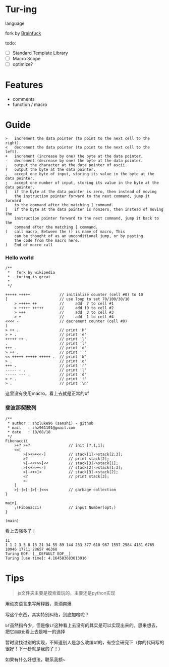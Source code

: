# Tur-ing
language

fork by [Brainfuck](https://en.wikipedia.org/wiki/Brainfuck)

todo:
- [ ] Standard Template Library
- [ ] Macro Scope
- [ ] optimize?

# Features
- comments
- function / macro

# Guide

    >   increment the data pointer (to point to the next cell to the right).
    <   decrement the data pointer (to point to the next cell to the left).
    +   increment (increase by one) the byte at the data pointer.
    -   decrement (decrease by one) the byte at the data pointer.
    .   output the character at the data pointer of ascii.
    ?   output the byte at the data pointer.
    ,   accept one byte of input, storing its value in the byte at the data pointer.
    ;   accept one number of input, storing its value in the byte at the data pointer.
    [   if the byte at the data pointer is zero, then instead of moving
        the instruction pointer forward to the next command, jump it forward
        to the command after the matching ] command.
    ]   if the byte at the data pointer is nonzero, then instead of moving the
        instruction pointer forward to the next command, jump it back to the
        command after the matching [ command.
    (   call macro, Between the () is name of macro, This
        can be thought of as an unconditional jump, or by pasting
        the code from the macro here.
    )   End of macro call

### Hello world
```
/**
 *   fork by wikipedia
 * - turing is great
 *
 */

+++++ +++++             // initialize counter (cell #0) to 10
[                       // use loop to set 70/100/30/10
    > +++++ ++          //     add  7 to cell #1
    > +++++ +++++       //     add 10 to cell #2
    > +++               //     add  3 to cell #3
    > +                 //     add  1 to cell #4
<<<< -                  // decrement counter (cell #0)
]
> ++ .                  // print 'H'
> + .                   // print 'e'
+++++ ++ .              // print 'l'
.                       // print 'l'
+++ .                   // print 'o'
> ++ .                  // print ' '
<< +++++ +++++ +++++ .  // print 'W'
> .                     // print 'o'
+++ .                   // print 'r'
----- - .               // print 'l'
----- --- .             // print 'd'
> + .                   // print '!'
> .                     // print '\n'
```
这里没有使用macro，看上去就是正常的bf

### 斐波那契数列
```
/**
 * author : zhzluke96 (sanshi) - github
 * mail   : zhz961101@gmail.com
 * date   : 18/08/18
 */
Fibonacci{
    >+? >+?                 // init [?,1,1];
    <<[
        >[>+>+<<-]          // stack[1]->stack[2;3];
        >?                  // print stack[2];
        >[-<<+>>]<<         // stack[3]->stack[1];
        >[<+>>+<-]          // stack[2]->stack[1;3];
        >[-<+>]<            // stack[3]->stack[2];
        <?                  // print stack[3];
        <-
    ]
    >[-]>[-]>[-]<<<         // garbage collection
}

main{
    ;(Fibonacci)            // input Number(opt;)
}

(main)
```
看上去强多了！
```
11
1 1 2 3 5 8 13 21 34 55 89 144 233 377 610 987 1597 2584 4181 6765 10946 17711 28657 46368
Turing EOF: [__DEFAULT EOF__]
Turing [use time]: 4.164583683013916
```

# Tips
> js文件夹主要是摸索着玩的，主要还是python实现

用动态语言来写解释器，真滴爽爆

写这个东西，其实特别纠结，到底加啥呢？

`bf`虽然指令少，但是像`if`这种看上去没有的其实是可以实现出来的。思来想去，把它`函数化`看上去是唯一的选择

暂时没找过别的实现，不知道别人是怎么改编bf的，有空会研究下（你的代码写的很好！下一秒就是我的了！）

如果有什么好想法，联系我额~
